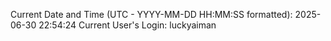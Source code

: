 Current Date and Time (UTC - YYYY-MM-DD HH:MM:SS formatted): 2025-06-30 22:54:24
Current User's Login: luckyaiman
